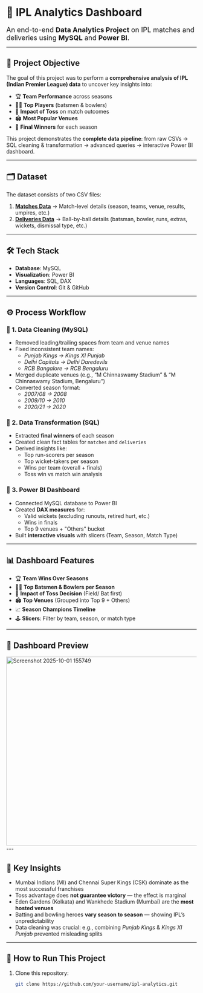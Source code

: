 # 🏏 IPL Analytics Dashboard  

<font size="4">An end-to-end **Data Analytics Project** on IPL matches and deliveries using **MySQL** and **Power BI**.</font>  

---

## 🎯 **Project Objective**  
The goal of this project was to perform a **comprehensive analysis of IPL (Indian Premier League) data** to uncover key insights into:  

- 🏆 **Team Performance** across seasons  
- 👨‍🏏 **Top Players** (batsmen & bowlers)  
- 🎲 **Impact of Toss** on match outcomes  
- 🏟️ **Most Popular Venues**  
- 🏁 **Final Winners** for each season  

This project demonstrates the **complete data pipeline**: from raw CSVs → SQL cleaning & transformation → advanced queries → interactive Power BI dashboard.  

---

## 🗂️ **Dataset**  
The dataset consists of two CSV files:  
1. **[Matches Data](https://github.com/khwab13/nnnnn/blob/main/Dataset/deliveries.csv.zip)** → Match-level details (season, teams, venue, results, umpires, etc.)  
2. **[Deliveries Data](https://github.com/khwab13/nnnnn/blob/main/Dataset/matches.csv)** → Ball-by-ball details (batsman, bowler, runs, extras, wickets, dismissal type, etc.)  

---

## 🛠️ **Tech Stack**  
- **Database**: MySQL  
- **Visualization**: Power BI  
- **Languages**: SQL, DAX  
- **Version Control**: Git & GitHub  

---

## ⚙️ **Process Workflow**  

### 🔹 1. Data Cleaning (MySQL)  
- Removed leading/trailing spaces from team and venue names  
- Fixed inconsistent team names:  
  - *Punjab Kings → Kings XI Punjab*  
  - *Delhi Capitals → Delhi Daredevils*  
  - *RCB Bangalore → RCB Bengaluru*  
- Merged duplicate venues (e.g., “M Chinnaswamy Stadium” & “M Chinnaswamy Stadium, Bengaluru”)  
- Converted season format:  
  - *2007/08 → 2008*  
  - *2009/10 → 2010*  
  - *2020/21 → 2020*  

### 🔹 2. Data Transformation (SQL)  
- Extracted **final winners** of each season  
- Created clean fact tables for `matches` and `deliveries`  
- Derived insights like:  
  - Top run-scorers per season  
  - Top wicket-takers per season  
  - Wins per team (overall + finals)  
  - Toss win vs match win analysis  

### 🔹 3. Power BI Dashboard  
- Connected MySQL database to Power BI  
- Created **DAX measures** for:  
  - Valid wickets (excluding runouts, retired hurt, etc.)  
  - Wins in finals  
  - Top 9 venues + "Others" bucket  
- Built **interactive visuals** with slicers (Team, Season, Match Type)  

---

## 📊 **Dashboard Features**  

- 🏆 **Team Wins Over Seasons**  
- 👨‍🏏 **Top Batsmen & Bowlers per Season**  
- 🎲 **Impact of Toss Decision** (Field/ Bat first)  
- 🏟️ **Top Venues** (Grouped into Top 9 + Others)  
- 📈 **Season Champions Timeline**  
- 🕹️ **Slicers**: Filter by team, season, or match type  

---

## 📸 **Dashboard Preview**  


<img width="1000" height="500" alt="Screenshot 2025-10-01 155749" src="https://github.com/user-attachments/assets/fdc57ffa-8033-4acc-aaff-9308e67e71c7" />
---

## 🏅 **Key Insights**  

- Mumbai Indians (MI) and Chennai Super Kings (CSK) dominate as the most successful franchises  
- Toss advantage does **not guarantee victory** — the effect is marginal  
- Eden Gardens (Kolkata) and Wankhede Stadium (Mumbai) are the **most hosted venues**  
- Batting and bowling heroes **vary season to season** — showing IPL’s unpredictability  
- Data cleaning was crucial: e.g., combining *Punjab Kings* & *Kings XI Punjab* prevented misleading splits  

---

## 📌 **How to Run This Project**  

1. Clone this repository:  
   ```bash
   git clone https://github.com/your-username/ipl-analytics.git
